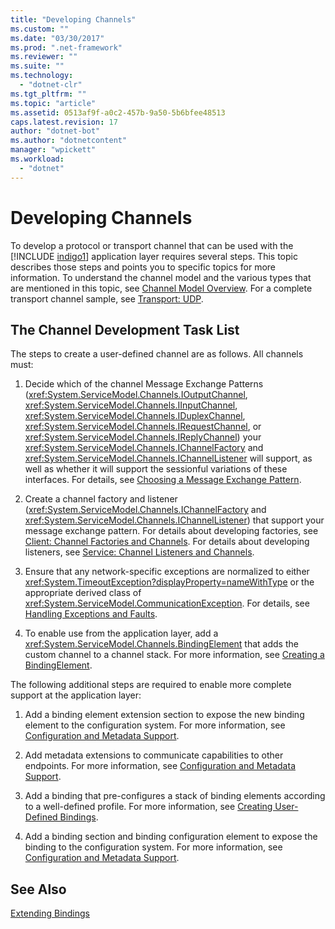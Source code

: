 ```yaml
---
title: "Developing Channels"
ms.custom: ""
ms.date: "03/30/2017"
ms.prod: ".net-framework"
ms.reviewer: ""
ms.suite: ""
ms.technology: 
  - "dotnet-clr"
ms.tgt_pltfrm: ""
ms.topic: "article"
ms.assetid: 0513af9f-a0c2-457b-9a50-5b6bfee48513
caps.latest.revision: 17
author: "dotnet-bot"
ms.author: "dotnetcontent"
manager: "wpickett"
ms.workload: 
  - "dotnet"
---
```

# Developing Channels
To develop a protocol or transport channel that can be used with the [!INCLUDE [indigo1](../../../../includes/indigo1-md.md)] application layer requires several steps. This topic describes those steps and points you to specific topics for more information. To understand the channel model and the various types that are mentioned in this topic, see [Channel Model Overview](../../../../docs/framework/wcf/extending/channel-model-overview.md). For a complete transport channel sample, see [Transport: UDP](../../../../docs/framework/wcf/samples/transport-udp.md).  
  
## The Channel Development Task List  
 The steps to create a user-defined channel are as follows. All channels must:  
  
1.  Decide which of the channel Message Exchange Patterns (<xref:System.ServiceModel.Channels.IOutputChannel>, <xref:System.ServiceModel.Channels.IInputChannel>, <xref:System.ServiceModel.Channels.IDuplexChannel>, <xref:System.ServiceModel.Channels.IRequestChannel>, or <xref:System.ServiceModel.Channels.IReplyChannel>) your <xref:System.ServiceModel.Channels.IChannelFactory> and <xref:System.ServiceModel.Channels.IChannelListener> will support, as well as whether it will support the sessionful variations of these interfaces. For details, see [Choosing a Message Exchange Pattern](../../../../docs/framework/wcf/extending/choosing-a-message-exchange-pattern.md).  
  
2.  Create a channel factory and listener (<xref:System.ServiceModel.Channels.IChannelFactory> and <xref:System.ServiceModel.Channels.IChannelListener>) that support your message exchange pattern. For details about developing factories, see [Client: Channel Factories and Channels](../../../../docs/framework/wcf/extending/client-channel-factories-and-channels.md). For details about developing listeners, see [Service: Channel Listeners and Channels](../../../../docs/framework/wcf/extending/service-channel-listeners-and-channels.md).  
  
3.  Ensure that any network-specific exceptions are normalized to either <xref:System.TimeoutException?displayProperty=nameWithType> or the appropriate derived class of <xref:System.ServiceModel.CommunicationException>. For details, see [Handling Exceptions and Faults](../../../../docs/framework/wcf/extending/handling-exceptions-and-faults.md).  
  
4.  To enable use from the application layer, add a <xref:System.ServiceModel.Channels.BindingElement> that adds the custom channel to a channel stack. For more information, see [Creating a BindingElement](../../../../docs/framework/wcf/extending/creating-a-bindingelement.md).  
  
 The following additional steps are required to enable more complete support at the application layer:  
  
1.  Add a binding element extension section to expose the new binding element to the configuration system. For more information, see [Configuration and Metadata Support](../../../../docs/framework/wcf/extending/configuration-and-metadata-support.md).  
  
2.  Add metadata extensions to communicate capabilities to other endpoints. For more information, see [Configuration and Metadata Support](../../../../docs/framework/wcf/extending/configuration-and-metadata-support.md).  
  
3.  Add a binding that pre-configures a stack of binding elements according to a well-defined profile. For more information, see [Creating User-Defined Bindings](../../../../docs/framework/wcf/extending/creating-user-defined-bindings.md).  
  
4.  Add a binding section and binding configuration element to expose the binding to the configuration system. For more information, see [Configuration and Metadata Support](../../../../docs/framework/wcf/extending/configuration-and-metadata-support.md).  
  
## See Also  
 [Extending Bindings](../../../../docs/framework/wcf/extending/extending-bindings.md)
